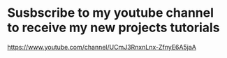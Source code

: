 # Susbscribe to my youtube channel to receive my new projects tutorials
https://www.youtube.com/channel/UCmJ3RnxnLnx-ZfnyE6A5jaA

